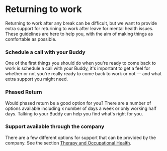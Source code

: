 # Returning to work

Returning to work after any break can be difficult, but we want to provide extra support for returining to work after leave for mental health issues. These guidelines are here to help you, with the aim of making things as comfortable as possible.

### Schedule a call with your Buddy

One of the first things you should do when you're ready to come back to work is schedule a call with your Buddy, it's important to get a feel for whether or not you're really ready to come back to work or not — and what extra support you might need.

### Phased Return

Would phased return be a good option for you? There are a number of options available including x number of days a week or only working half days. Talking to your Buddy can help you find what's right for you.

### Support available through the company

There are a few different options for support that can be provided by the company. See the section [Therapy and Occupational Health]().

